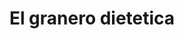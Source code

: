 ---
title: "El granero dietetica"
url: /alta-gracia/el-granero-dietetica/
shop: alimentación sana
---